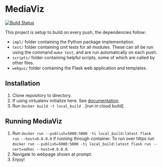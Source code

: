 # MediaViz

[![Build Status](https://travis-ci.com/srohrer32/mediaviz.svg?branch=master)](https://travis-ci.com/srohrer32/mediaviz)

This project is setup to build on every push, the dependencies follow:

 - `impl/` folder containing the Python package implementation.
 - `test/` folder containing unit tests for all modules. These can all be run using the command `make test`, and are run automatically on each push.
 - `scripts/` folder containing helpful scripts, some of which are called by other files.
 - `webgui/` folder containing the Flask web application and templates.

## Installation

 1. Clone repository to directory.
 2. If using virtualenv initialize here. See [documentation](https://virtualenv.pypa.io/en/stable/userguide/).
 3. Run `docker build -t local_build .`[run in cloud build].

## Running MediaViz
 1. Run `docker run --publish=5000:5000 -ti local_build:latest flask run --host=0.0.0.0` if running through container. To run over https run `docker run --publish=5000:5000 -ti local_build:latest flask run --cert=adhoc --host=0.0.0.0`.
 2. Navigate to webpage shown at prompt.
 3. Enjoy!